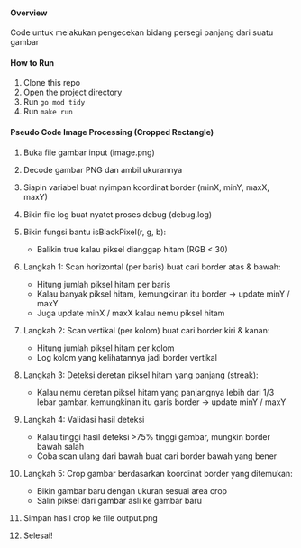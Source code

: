 #### Overview ####
Code untuk melakukan pengecekan bidang persegi panjang dari suatu gambar

#### How to Run ####
1. Clone this repo
2. Open the project directory
3. Run `go mod tidy`
4. Run `make run`

#### Pseudo Code Image Processing (Cropped Rectangle) ####

1. Buka file gambar input (image.png)
2. Decode gambar PNG dan ambil ukurannya
3. Siapin variabel buat nyimpan koordinat border (minX, minY, maxX, maxY)
4. Bikin file log buat nyatet proses debug (debug.log)

5. Bikin fungsi bantu isBlackPixel(r, g, b):
   - Balikin true kalau piksel dianggap hitam (RGB < 30)

6. Langkah 1: Scan horizontal (per baris) buat cari border atas & bawah:
   - Hitung jumlah piksel hitam per baris
   - Kalau banyak piksel hitam, kemungkinan itu border → update minY / maxY
   - Juga update minX / maxX kalau nemu piksel hitam

7. Langkah 2: Scan vertikal (per kolom) buat cari border kiri & kanan:
   - Hitung jumlah piksel hitam per kolom
   - Log kolom yang kelihatannya jadi border vertikal

8. Langkah 3: Deteksi deretan piksel hitam yang panjang (streak):
   - Kalau nemu deretan piksel hitam yang panjangnya lebih dari 1/3 lebar gambar,
     kemungkinan itu garis border → update minY / maxY

9. Langkah 4: Validasi hasil deteksi
   - Kalau tinggi hasil deteksi >75% tinggi gambar, mungkin border bawah salah
   - Coba scan ulang dari bawah buat cari border bawah yang bener

10. Langkah 5: Crop gambar berdasarkan koordinat border yang ditemukan:
    - Bikin gambar baru dengan ukuran sesuai area crop
    - Salin piksel dari gambar asli ke gambar baru

11. Simpan hasil crop ke file output.png

12. Selesai!
